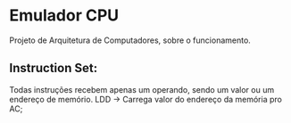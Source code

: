 # Emulador CPU
Projeto de Arquitetura de Computadores, sobre o funcionamento.

## Instruction Set:
Todas instruções recebem apenas um operando, sendo um valor ou um endereço de memório.
LDD -> Carrega valor do endereço da memória pro AC;
